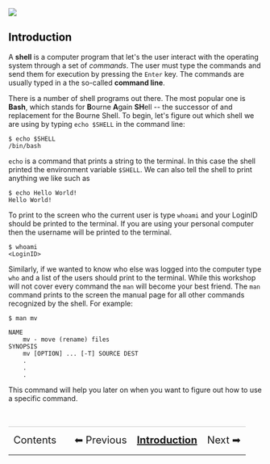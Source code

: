 [![](https://bytebucket.org/davis68/resources/raw/f7c98d2b95e961fae257707e22a58fa1a2c36bec/logos/baseline_cse_wdmk.png?token=be4cc41d4b2afe594f5b1570a3c5aad96a65f0d6)](http://cse.illinois.edu/training)

## <a name="intro"></a><a href="#contents" style="text-decoration:none; color:black;">Introduction</a>
A **shell** is a computer program that let's the user interact with the operating system through a set of *commands*.
The user must type the commands and send them for execution by pressing the `Enter` key.
The commands are usually typed in a the so-called **command line**.
<!--While most computers have graphical user interfaces (GUI), shells only have a textual interface.
The textual interface may seem cryptic at first but it can be very useful due to its high action-to-keystroke ratio, its support for automating reportetitive tasks, and it can also access networked machines.
-->
There is a number of shell programs out there.
The most popular one is **Bash**, which stands for **B**ourne **A**gain **SH**ell -- the successor of and replacement for the Bourne Shell.
To begin, let's figure out which shell we are using by typing `echo $SHELL` in the command line:

	$ echo $SHELL
	/bin/bash
	
`echo` is a command that prints a string to the terminal. In this case the shell printed the environment variable `$SHELL`. We can also tell the shell to print anything we like such as

	$ echo Hello World!
	Hello World!
	
To print to the screen who the current user is type `whoami` and your LoginID should be printed to the terminal. If you are using your personal computer then the username will be printed to the terminal. 
	
	$ whoami
	<LoginID>
	
Similarly, if we wanted to know who else was logged into the computer type `who` and a list of the users should print to the terminal. While this workshop will not cover every command the `man` will become your best friend. The `man` command prints to the screen the manual page for all other commands recognized by the shell. For example:

	$ man mv
	
	NAME 
		mv - move (rename) files
	SYNOPSIS
		mv [OPTION] ... [-T] SOURCE DEST
		.
		.
		.
	
This command will help you later on when you want to figure out how to use a specific command. 


<!--
<table style="width:100%; border-collapse: collapse; border:0px solid black;" >
<tr style="border:0px solid black;">
<td style=" border:0px solid black; text-align:center;"><a style="text-decoration:none;" href="./bash_main_multi.html">⬅ Content</a></td>
<td style="border:0px solid black; text-align:center;">Introduction</td>
<td style="border:0px solid black; text-align:center;"><a style="text-decoration:none;" href="./bash_main_multi_1.html">Files and Directories</a>
<td style="border:0px solid black; text-align:center;"><a style="text-decoration:none;" href="./bash_main_multi_2.html">Manipulating Files and Directories</a>
<td style="border:0px solid black; text-align:center;"><a style="text-decoration:none;" href="./bash_main_multi_3.html">Pipes and Filters</a>
<td style="border:0px solid black; text-align:center;"><a style="text-decoration:none;" href="./bash_main_multi_4.html">Shell Scripts</a>
<td style="border:0px solid black; text-align:center;"><a style="text-decoration:none;" href="./bash_main_multi_5.html">Finding Things</a>
<td style="border:0px solid black; text-align:center;"><a style="text-decoration:none;" href="./bash_main_multi_1.html"> Next ➡ </a></td>
</table>
-->

<br>
<table style="width:100%; border-collapse: collapse; border:0px solid black;" >
<tr style="border:0px solid black; border-top:1px solid #CCC; line-height:300%;">
<td style=" border:0px solid black; text-align:center; font-size:20px;"><a style="text-decoration:none;" href="./bash_multi.html">Contents</a></td>
<td style=" border:0px solid black;"></td>
<td style=" border:0px solid black; text-align:center; font-size:20px;"><a style="text-decoration:none;" href="./bash_multi.html">⬅ Previous</a></td>
<td style=" border:0px solid black; text-align:center; font-size:20px;"><a style="font-weight:bold;" href="./bash_multi_1.html">Introduction</a></td>
<td style="border:0px solid black; text-align:center; font-size:20px;"><a style="text-decoration:none;" href="./bash_multi_2.html">Next ➡</a></td>
</table>
